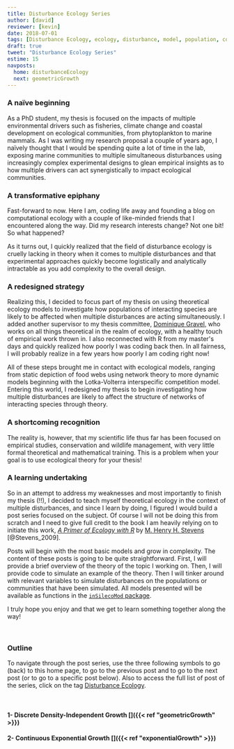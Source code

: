 ```yaml
---
title: Disturbance Ecology Series
author: [david]
reviewer: [kevin]
date: 2018-07-01
tags: [Disturbance Ecology, ecology, disturbance, model, population, community]
draft: true
tweet: "Disturbance Ecology Series"
estime: 15
navposts:
  home: disturbanceEcology
  next: geometricGrowth
---
```


### A naïve beginning

As a PhD student, my thesis is focused on the impacts of multiple environmental
drivers such as fisheries, climate change and coastal development on ecological
communities, from phytoplankton to marine mammals. As I was writing my
research proposal a couple of years ago, I naïvely thought that I would be
spending quite a lot of time in the lab, exposing marine communities to multiple
simultaneous disturbances using increasingly complex experimental designs to
glean empirical insights as to how multiple drivers can act synergistically
to impact ecological communities.

### A transformative epiphany

Fast-forward to now. Here I am, coding life away and founding a blog on
computational ecology with a couple of like-minded friends that I encountered
along the way. Did my research interests change? Not one bit! So what happened?

As it turns out, I quickly realized that the field of disturbance ecology is
cruelly lacking in theory when it comes to multiple disturbances and that
experimental approaches quickly become logistically and analytically intractable
as you add complexity to the overall design.

### A redesigned strategy

Realizing this, I decided to focus part of my thesis on using theoretical ecology
models to investigate how populations of interacting species are likely to be
affected when multiple disturbances are acting simultaneously. I added another
supervisor to my thesis committee, [Dominique Gravel,](https://ielab.recherche.usherbrooke.ca/home/) who works on all things
theoretical in the realm of ecology, with a healthy touch of empirical work
thrown in. I also reconnected with R from my master's days and quickly realized
how poorly I was coding back then. In all fairness, I will probably realize
in a few years how poorly I am coding right now!

All of these steps brought me in contact with ecological models, ranging from
static depiction of food webs using network theory to more dynamic models
beginning with the Lotka-Volterra interspecific competition model. Entering
this world, I redesigned my thesis to begin investigating how multiple
disturbances are likely to affect the structure of networks of interacting
species through theory.


### A shortcoming recognition

The reality is, however, that my scientific life thus far has been focused on
empirical studies, conservation and wildlife management, with very little formal
theoretical and mathematical training. This is a problem when your goal is to
use ecological theory for your thesis!

### A learning undertaking

So in an attempt to address my weaknesses and most importantly to finish my
thesis (!!), I decided to teach myself theoretical ecology in the context of
multiple disturbances, and since I learn by doing, I figured I would build a
post series focused on the subject. Of course I will not be doing this from
scratch and I need to give full credit to the book I am heavily relying on to
initiate this work,
[*A Primer of Ecology with R*](https://www.springer.com/gp/book/9780387898810)
by [M. Henry H. Stevens](http://blogs.miamioh.edu/stevens-lab/) [@Stevens_2009].

Posts will begin with the most basic models and grow in complexity. The content
of these posts is going to be quite straightforward. First, I will provide a
brief overview of the theory of the topic I working on. Then, I will provide
code to simulate an example of the theory. Then I will tinker around with
relevant variables to simulate disturbances on the populations or communities
that have been simulated. All models presented will be available as functions
in the [`inSilecoMod` package](https://github.com/inSileco/inSilecoMod).

I truly hope you enjoy and that we get to learn something together along the way!

<br/>

### Outline

To navigate through the post series, use the three following symbols <i class="fa fa-home fa-x" aria-hidden="true"></i> to go (back) to this home page, <i class="fa fa-arrow-circle-o-right fa-x" aria-hidden="true"></i> to go to the previous post and <i class="fa fa-arrow-circle-o-right fa-x" aria-hidden="true"></i> to go to the next post (or to go to a specific post below).
Also to access the full list of post of the series, click on the tag [Disturbance Ecology](http://127.0.0.1:4321/tags/disturbance-ecology/).

<br/>

#### **1- Discrete Density-Independent Growth** [<i class="fa fa-arrow-circle-o-right" aria-hidden="true"></i>]({{< ref "geometricGrowth" >}})

#### **2- Continuous Exponential Growth** [<i class="fa fa-arrow-circle-o-right" aria-hidden="true"></i>]({{< ref "exponentialGrowth" >}})
